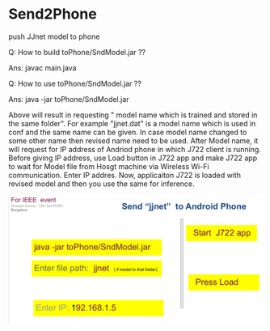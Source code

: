 # Send2Phone
push  JJnet model to phone

Q: How to build toPhone/SndModel.jar ??

Ans: javac main.java


Q: How to use toPhone/SndModel.jar ??

Ans: java -jar  toPhone/SndModel.jar

Above will result in requesting " model name which is trained and stored in the same folder".  For example "jjnet.dat" is a model name which is used in conf and the same name can be given. In case model name changed to some other name then revised name need to be used.  After Model name, it will request for IP address of  Andriod phone in which  J722 client is running.  Before giving IP address, use Load button in J722 app and make J722 app to wait for Model file from Hosgt machine via Wireless Wi-Fi communication.  Enter IP addres.  Now, applicaiton J722 is loaded with revised model and then you use the same for inference.

![GitHub Logo](https://github.com/DLinIoTedge/Send2Phone/blob/master/63.png)


